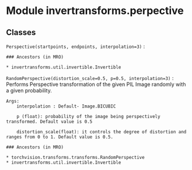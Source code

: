 Module invertransforms.perpective
=================================

Classes
-------

`Perspective(startpoints, endpoints, interpolation=3)`
:   

    ### Ancestors (in MRO)

    * invertransforms.util.invertible.Invertible

`RandomPerspective(distortion_scale=0.5, p=0.5, interpolation=3)`
:   Performs Perspective transformation of the given PIL Image randomly with a given probability.
    
    Args:
        interpolation : Default- Image.BICUBIC
    
        p (float): probability of the image being perspectively transformed. Default value is 0.5
    
        distortion_scale(float): it controls the degree of distortion and ranges from 0 to 1. Default value is 0.5.

    ### Ancestors (in MRO)

    * torchvision.transforms.transforms.RandomPerspective
    * invertransforms.util.invertible.Invertible